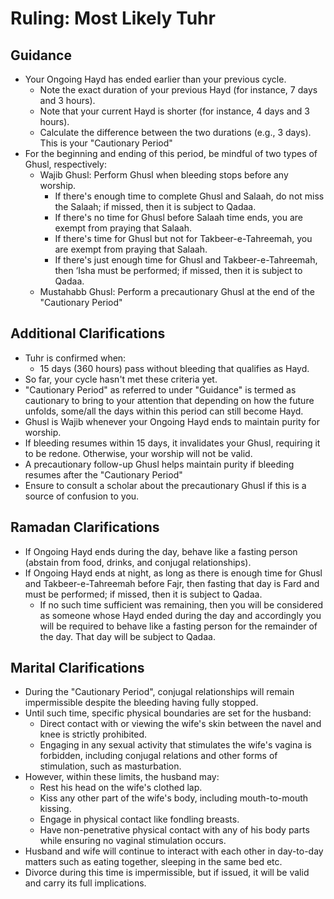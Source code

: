 # Ruling: Most Likely Tuhr

## Guidance

- Your Ongoing Hayd has ended earlier than your previous cycle.
  - Note the exact duration of your previous Hayd (for instance, 7 days and 3 hours).
  - Note that your current Hayd is shorter (for instance, 4 days and 3 hours).
  - Calculate the difference between the two durations (e.g., 3 days). This is your "Cautionary Period"
- For the beginning and ending of this period, be mindful of two types of Ghusl, respectively:
  - Wajib Ghusl: Perform Ghusl when bleeding stops before any worship.
    - If there's enough time to complete Ghusl and Salaah, do not miss the Salaah; if missed, then it is subject to Qadaa.
    - If there's no time for Ghusl before Salaah time ends, you are exempt from praying that Salaah.
    - If there's time for Ghusl but not for Takbeer-e-Tahreemah, you are exempt from praying that Salaah.
    - If there's just enough time for Ghusl and Takbeer-e-Tahreemah, then ‘Isha must be performed; if missed, then it is subject to Qadaa.
  - Mustahabb Ghusl: Perform a precautionary Ghusl at the end of the "Cautionary Period"

## Additional Clarifications

- Tuhr is confirmed when:
  - 15 days (360 hours) pass without bleeding that qualifies as Hayd.
- So far, your cycle hasn't met these criteria yet.
- "Cautionary Period" as referred to under "Guidance" is termed as cautionary to bring to your attention that depending on how the future unfolds, some/all the days within this period can still become Hayd.
- Ghusl is Wajib whenever your Ongoing Hayd ends to maintain purity for worship.
- If bleeding resumes within 15 days, it invalidates your Ghusl, requiring it to be redone. Otherwise, your worship will not be valid.
- A precautionary follow-up Ghusl helps maintain purity if bleeding resumes after the "Cautionary Period"
- Ensure to consult a scholar about the precautionary Ghusl if this is a source of confusion to you.

## Ramadan Clarifications

- If Ongoing Hayd ends during the day, behave like a fasting person (abstain from food, drinks, and conjugal relationships).
- If Ongoing Hayd ends at night, as long as there is enough time for Ghusl and Takbeer-e-Tahreemah before Fajr, then fasting that day is Fard and must be performed; if missed, then it is subject to Qadaa.
  - If no such time sufficient was remaining, then you will be considered as someone whose Hayd ended during the day and accordingly you will be required to behave like a fasting person for the remainder of the day. That day will be subject to Qadaa.

## Marital Clarifications

- During the "Cautionary Period", conjugal relationships will remain impermissible despite the bleeding having fully stopped.
- Until such time, specific physical boundaries are set for the husband:
  - Direct contact with or viewing the wife's skin between the navel and knee is strictly prohibited.
  - Engaging in any sexual activity that stimulates the wife's vagina is forbidden, including conjugal relations and other forms of stimulation, such as masturbation.
- However, within these limits, the husband may:
  - Rest his head on the wife's clothed lap.
  - Kiss any other part of the wife's body, including mouth-to-mouth kissing.
  - Engage in physical contact like fondling breasts.
  - Have non-penetrative physical contact with any of his body parts while ensuring no vaginal stimulation occurs.
- Husband and wife will continue to interact with each other in day-to-day matters such as eating together, sleeping in the same bed etc.
- Divorce during this time is impermissible, but if issued, it will be valid and carry its full implications.
